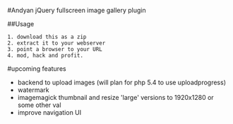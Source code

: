 #Andyan
jQuery fullscreen image gallery plugin

##Usage

    1. download this as a zip
    2. extract it to your webserver
    3. point a browser to your URL
    4. mod, hack and profit.

#upcoming features
- backend to upload images (will plan for php 5.4 to use uploadprogress)
- watermark
- imagemagick thumbnail and resize 'large' versions to 1920x1280 or some other val
- improve navigation UI